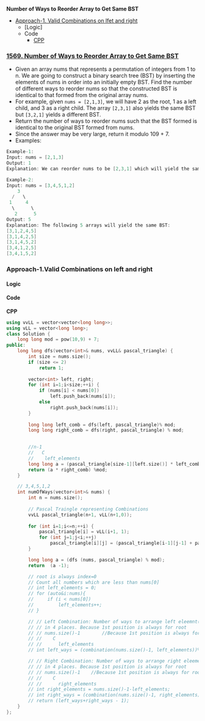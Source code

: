 **Number of Ways to Reorder Array to Get Same BST**
- [Approach-1. Valid Combinations on lfet and right](#a1)
  - [Logic]
  - Code
    - [CPP](#cpp)


### [1569. Number of Ways to Reorder Array to Get Same BST](https://leetcode.com/problems/number-of-ways-to-reorder-array-to-get-same-bst/description/)
- Given an array nums that represents a permutation of integers from 1 to n. We are going to construct a binary search tree (BST) by inserting the elements of nums in order into an initially empty BST. Find the number of different ways to reorder nums so that the constructed BST is identical to that formed from the original array nums.
- For example, given `nums = [2,1,3]`, we will have 2 as the root, 1 as a left child, and 3 as a right child. The array `[2,3,1]` also yields the same BST but `[3,2,1]` yields a different BST.
- Return the number of ways to reorder nums such that the BST formed is identical to the original BST formed from nums.
- Since the answer may be very large, return it modulo 109 + 7.
- Examples:
```c
Example-1:
Input: nums = [2,1,3]
Output: 1
Explanation: We can reorder nums to be [2,3,1] which will yield the same BST. There are no other ways to reorder nums which will yield the same BST.

Example-2:
Input: nums = [3,4,5,1,2]
    3
  /   \
 1     4     
  \      \
   2      5
Output: 5
Explanation: The following 5 arrays will yield the same BST: 
[3,1,2,4,5]
[3,1,4,2,5]
[3,1,4,5,2]
[3,4,1,2,5]
[3,4,1,5,2]
```

<a name=a1></a>
### Approach-1.Valid Combinations on left and right
#### Logic
#### Code
<a name=cpp></a>
**CPP**
```cpp
using vvLL = vector<vector<long long>>;
using vLL = vector<long long>;
class Solution {
    long long mod = pow(10,9) + 7;
public:
    long long dfs(vector<int>& nums, vvLL& pascal_triangle) {
        int size = nums.size();
        if (size <= 2)
            return 1;
            
        vector<int> left, right;
        for (int i=1;i<size;++i) {
            if (nums[i] < nums[0])
                left.push_back(nums[i]);
            else
                right.push_back(nums[i]);
        }
        
        long long left_comb = dfs(left, pascal_triangle)% mod;
        long long right_comb = dfs(right, pascal_triangle) % mod;
        

        //n-1
        //   C
        //    left_elements
        long long a = (pascal_triangle[size-1][left.size()] * left_comb) % mod;
        return (a * right_comb) %mod;
    }

    // 3,4,5,1,2
    int numOfWays(vector<int>& nums) {
        int n = nums.size();
        
        // Pascal Traingle representing Combinations
        vvLL pascal_triangle(n+1, vLL(n+1,0));
     
        for (int i=1;i<=n;++i) {
            pascal_triangle[i] = vLL(i+1, 1);
            for (int j=1;j<i;++j)
                pascal_triangle[i][j] = (pascal_triangle[i-1][j-1] + pascal_triangle[i-1][j]) % mod;
        }

        long long a = (dfs (nums, pascal_triangle) % mod);
        return  (a -1);

        // root is always index=0
        // Count all numbers which are less than nums[0]
        // int left_elements = 0;
        // for (auto&i:nums){
        //     if (i < nums[0])
        //         left_elements++;
        // }

        // // Left Combination: Number of ways to arrange left eleemnt(1,2)
        // // in 4 places. Because 1st position is always for root
        // // nums.size()-1        //Because 1st position is always for root
        // //    C
        // //      left_elements
        // int left_ways = (combination(nums.size()-1, left_elements))%mod;

        // // Right Combination: Number of ways to arrange right eleement(4,5)
        // // in 4 places. Because 1st position is always for root
        // // nums.size()-1    //Because 1st position is always for root
        // //    C
        // //      right_elements
        // int right_elements = nums.size()-1-left_elements;
        // int right_ways = (combination(nums.size()-1, right_elements))%mod;
        // return (left_ways+right_ways - 1);
    }
};
```

